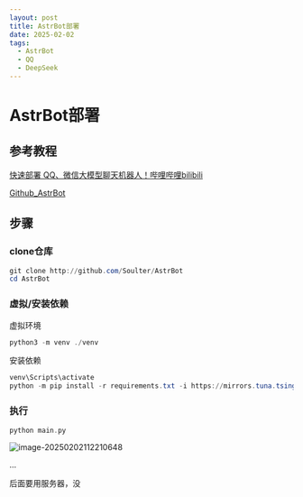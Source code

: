 ```yaml
---
layout: post
title: AstrBot部署
date: 2025-02-02
tags:
  - AstrBot
  - QQ
  - DeepSeek
---
```


# AstrBot部署

## 参考教程

[快速部署 QQ、微信大模型聊天机器人！哔哩哔哩bilibili](https://www.bilibili.com/video/BV1P5FXe5E1Z/?spm_id_from=333.1387.favlist.content.click&vd_source=cc62639f8cba7649c1be3fdeff181bb1)

[Github_AstrBot](https://github.com/Soulter/AstrBot)

## 步骤

### clone仓库

```powershell
git clone http://github.com/Soulter/AstrBot
cd AstrBot
```



### 虚拟/安装依赖

虚拟环境

```powershell
python3 -m venv ./venv
```

安装依赖

```powershell
venv\Scripts\activate
python -m pip install -r requirements.txt -i https://mirrors.tuna.tsinghua.edu.cn/pypi/web/simple
```

### 执行

```c
python main.py
```

![image-20250202112210648](https://cdn.jsdelivr.net/gh/violet-wdream/Drawio/PNG/202502021122735.png)

…



后面要用服务器，没
